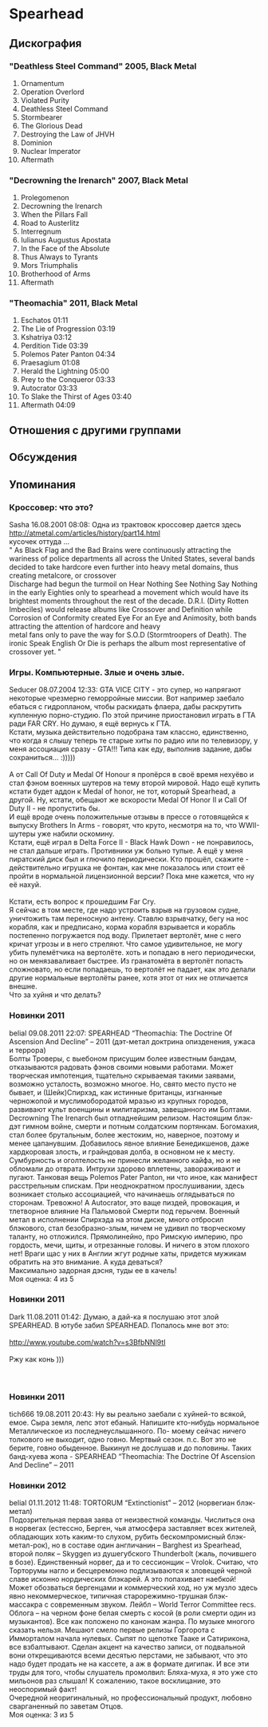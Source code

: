 # Spearhead



## Дискография

### "Deathless Steel Command" 2005, Black Metal

1.	 Ornamentum	 
2.	 Operation Overlord
3.	 Violated Purity
4.	 Deathless Steel Command
5.	 Stormbearer
6.	 The Glorious Dead
7.	 Destroying the Law of JHVH
8.	 Dominion
9.	 Nuclear Imperator
10.	 Aftermath

### "Decrowning the Irenarch" 2007, Black Metal

1.	 Prolegomenon	 
2.	 Decrowning the Irenarch
3.	 When the Pillars Fall
4.	 Road to Austerlitz
5.	 Interregnum
6.	 Iulianus Augustus Apostata
7.	 In the Face of the Absolute
8.	 Thus Always to Tyrants
9.	 Mors Triumphalis
10.	 Brotherhood of Arms
11.	 Aftermath

### "Theomachia" 2011, Black Metal

1.	 Eschatos	01:11	 
2.	 The Lie of Progression	03:19
3.	 Kshatriya	03:12
4.	 Perdition Tide	03:39
5.	 Polemos Pater Panton	04:34
6.	 Praesagium	01:08
7.	 Herald the Lightning	05:00
8.	 Prey to the Conqueror	03:33
9.	 Autocrator	03:33
10.	 To Slake the Thirst of Ages	03:40
11.	 Aftermath	04:09


## Отношения с другими группами


## Обсуждения


## Упоминания

### Кроссовер: что это?

Sasha 16.08.2001 08:08:
Одна из трактовок кроссовер дается здесь <BR><A HREF="http://atmetal.com/articles/history/part14.html" target="_blank">http://atmetal.com/articles/history/part14.html</A><BR>кусочек оттуда ...<BR>" As Black Flag and the Bad Brains were continuously attracting the wariness of police departments all across the United States, several bands decided to take hardcore even further into heavy metal domains, thus creating metalcore, or crossover <BR>Discharge had begun the turmoil on Hear Nothing See Nothing Say Nothing in the early Eighties only to spearhead a movement which would have its brightest moments throughout the rest of the decade. D.R.I. (Dirty Rotten Imbeciles) would release  albums like Crossover and Definition while Corrosion of Conformity  created Eye For an Eye and  Animosity, both bands attracting the  attention of hardcore and heavy<BR> metal fans only to pave the way for  S.O.D (Stormtroopers of Death).  The ironic Speak English Or Die is perhaps the album most  representative of crossover yet. "

### Игры. Компьютерные. Злые и очень злые.

Seducer 08.07.2004 12:33:
GTA VICE CITY - это супер, но напрягают некоторые чрезмерно геморройные миссии. Вот например заебало ебаться с гидропланом, чтобы раскидать флаера, дабы раскрутить купленную порно-студию. По этой причине приостановил играть в ГТА ради FAR CRY. Но думаю, я ещё вернусь к ГТА.<BR>Кстати, музыка действительно подобрана там классно, единственно, что когда я слышу теперь те старые хиты по радио или по телевизору, у меня ассоциация сразу - GTA!!! Типа как еду, выполнив задание, дабы сохраниться... :)))))<BR><BR>А от Call Of Duty и Medal Of Honour я пропёрся в своё время нехуёво и стал фэном военных шутеров на тему второй мировой. Надо ещё купить кстати будет аддон к Medal of honor, не тот, который Spearhead, а другой. Ну, кстати, обещают же вскорости Medal Of Honor II и Call Of Duty II - не пропустить бы. <BR>И ещё вроде очень положительные отзывы в прессе о готовящейся к выпуску Brothers In Arms - говорят, что круто, несмотря на то, что WWII-шутеры уже набили оскомину.<BR>Кстати, ещё играл в Delta Force II - Black Hawk Down - не понравилось, не стал дальше играть. Противники уж больно тупые. А ещё у меня пиратский диск был и глючило периодически. Кто прошёл, скажите - действительно игрушка не фонтан, как мне показалось или стоит её пройти в нормальной лицензионной версии? Пока мне кажется, что ну её нахуй.<BR><BR>Кстати, есть вопрос к прошедшим Far Cry. <BR>Я сейчас в том месте, где надо устроить взрыв на грузовом судне, уничтожить там переносную антену. Ставлю взрывчатку, бегу на нос корабля, как и предписано, корма корабля взрывается и корабль постепенно погружается под воду. Прилетает вертолёт, мне с него кричат угрозы и в него стреляют. Что самое удивительное, не могу убить пулемётчика на вертолёте. хоть и попадаю в него периодически, но он менязаваливает быстрее. Из гранатомёта в вертолёт попасть сложновато, но если попадаешь, то вертолёт не падает, как это делали другие нормальные вертолёты ранее, хотя этот от них не отличается внешне.<BR>Что за хуйня и что делать? <BR>

### Новинки 2011

belial 09.08.2011 22:07:
SPEARHEAD “Theomachia: The Doctrine Of Ascension And Decline” – 2011 (дэт-метал доктрина опизденения, ужаса и террора)<BR>Болты Троверы, с выебоном присущим более известным бандам, отказываются радовать фэнов своими новыми работами. Может творческая импотенция, тщательно скрываемая такими заявами, возможно усталость, возможно многое. Но, свято место пусто не бывает, и (Шейк)Спирхэд, как истинные британцы, изгнанные черножопой и муслимобородатой мразью из крупных городов, развивают культ военщины и милитаризма, завещанного им Болтами. Decrowning The Irenarch был отпаднейшим релизом. Настоящим блэк-дэт гимном войне, смерти и потным солдатским портянкам. Богомахия, стал более брутальным, более жестоким, но, наверное, поэтому и менее цапанувшим. Добавилось явное влияние Бенедикшенов, даже хардкоровая злость, и грайндовая долба, в основном не к месту. <BR>Сумбурность и оголтелость не принесли желанного кайфа, но и не обломали до отврата. Интрухи здорово вплетены, завораживают и пугают. Танковая вещь Polemos Pater Panton, ни что иное, как манифест расстрельным спискам. При неоднократном прослушивании, здесь возникает столько ассоциацией, что начинаешь оглядываться по сторонам. Тревожно! А Autocrator, это ваще пиздей, провокация, и тлетворное влияние На Пальмовой Смерти под герычем. Военный метал в исполнении Спирхэда на этом диске, много отбросил блэкового, стал безобразно-злым, ничем не удивил по творческому таланту, но отложился. Прямолинейно, про Римскую империю, про гордость, мечи, щиты, и отрезанные головы. И ничего в этом плохого нет! Враги щас у них в Англии жгут родные хаты, придется мужикам обратить на это внимание. А куда деваться?<BR>Максимально задорная дэсня, туды ее в качель!<BR>Моя оценка: 4 из 5      <BR>

### Новинки 2011

Dark 11.08.2011 01:42:
Думаю, а дай-ка я послушаю этот злой SPEARHEAD. В ютубе забил SPEARHEAD. Попалось мне вот это:<BR><BR><A HREF="http://www.youtube.com/watch?v=s3BfbNNl9tI" TARGET="_blank">http://www.youtube.com/watch?v=s3BfbNNl9tI</A><BR><BR>Ржу как конь )))<BR><BR><BR>

### Новинки 2011

tich666 19.08.2011 20:43:
Ну вы реально заебали с хуйней-то всякой, емое. Сыра земля, лепс этот ебаный. Напишите кто-нибудь нормальное Металлическое  из последнеуслышанного. По- моему сейчас ничего толкового не выходит, одно говно. Мертвый сезон. п.с. Вот это не берите, говно обыденное. Выкинул не дослушав и до половины. Таких банд-хуева жопа - SPEARHEAD “Theomachia: The Doctrine Of Ascension And Decline” – 2011

### Новинки 2012

belial 01.11.2012 11:48:
TORTORUM “Extinctionist” – 2012 (норвегиан блэк-метал)<BR>Подозрительная первая заява от неизвестной команды. Числиться она в норвегах (естессно, Берген, чья атмосфера заставляет всех жителей, обладающих хоть каким-то слухом, рубить бескомпромисный блэк-метал-рок), но в составе один англичанин – Barghest из Spearhead, второй поляк – Skyggen из душегубского Thunderbolt (жаль, почившего в бозе). Единственный норвег, да и то сессионщик – Vrolok. Считаю, что Торторумы нагло и бесцеремонно подлизываются к зловещей черной славе исконно нордических блэкарей. А это попахивает наебкой! <BR>Может обозваться бергенцами и коммерческий ход, но уж музло здесь явно некоммерческое, типичная старорежимно-трушная блэк-массакра с современным звуком. Лейбл – World Terror Committee recs. Облога – на черном фоне белая смерть с косой (в роли смерти один из музыкантов). Все как положено по канонам жанра. По музыке многого сказать нельзя. Мешают смело первые релизы Горгорота с Имморталом начала нулевых. Сыпят по щепотке Тааке и Сатирикона, все взбалтывают. Сделан акцент на качество записи, от подвальной вони открещиваются всеми десятью перстами, не забывают, что это надо будет продать не на кассете, а аж в формате дигипак. И все эти труды для того, чтобы слушатель промолвил: Бляха-муха, я это уже сто мильонов раз слышал! К сожалению, такое восклицание, это неоспоримый факт! <BR>Очередной неоригинальный, но профессиональный продукт, любовно сварганенный по заветам Отцов.<BR>Моя оценка: 3 из 5<BR>

